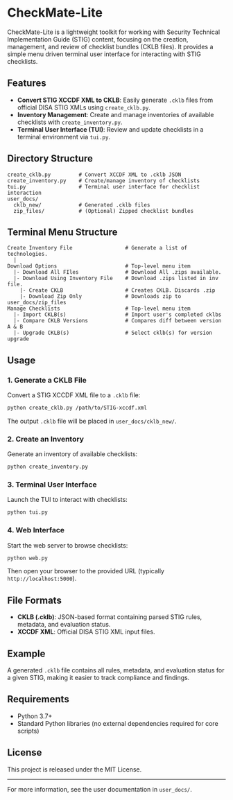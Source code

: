 # CheckMate-Lite

CheckMate-Lite is a lightweight toolkit for working with Security Technical Implementation Guide (STIG) content, focusing on the creation, management, and review of checklist bundles (CKLB files). It provides a simple menu driven terminal user interface for interacting with STIG checklists.

## Features

- **Convert STIG XCCDF XML to CKLB**: Easily generate `.cklb` files from official DISA STIG XMLs using `create_cklb.py`.
- **Inventory Management**: Create and manage inventories of available checklists with `create_inventory.py`.
- **Terminal User Interface (TUI)**: Review and update checklists in a terminal environment via `tui.py`.

## Directory Structure

```
create_cklb.py         # Convert XCCDF XML to .cklb JSON
create_inventory.py    # Create/manage inventory of checklists
tui.py                 # Terminal user interface for checklist interaction
user_docs/
  cklb_new/            # Generated .cklb files
  zip_files/           # (Optional) Zipped checklist bundles
```

## Terminal Menu Structure
```
Create Inventory File                 # Generate a list of technologies.
  | 
Download Options                      # Top-level menu item
  |- Download All FIles               # Download All .zips available.
  |- Download Using Inventory File    # Download .zips listed in inv file.
    |- Create CKLB                    # Creates CKLB. Discards .zip
    |- Download Zip Only              # Downloads zip to user_docs/zip_files
Manage Checklists                     # Top-level menu item
  |- Import CKLB(s)                   # Import user's completed cklbs
  |- Compare CKLB Versions            # Compares diff between version A & B
  |- Upgrade CKLB(s)                  # Select cklb(s) for version upgrade
```
## Usage

### 1. Generate a CKLB File

Convert a STIG XCCDF XML file to a `.cklb` file:

```bash
python create_cklb.py /path/to/STIG-xccdf.xml
```

The output `.cklb` file will be placed in `user_docs/cklb_new/`.

### 2. Create an Inventory

Generate an inventory of available checklists:

```bash
python create_inventory.py
```

### 3. Terminal User Interface

Launch the TUI to interact with checklists:

```bash
python tui.py
```

### 4. Web Interface

Start the web server to browse checklists:

```bash
python web.py
```

Then open your browser to the provided URL (typically `http://localhost:5000`).

## File Formats

- **CKLB (.cklb)**: JSON-based format containing parsed STIG rules, metadata, and evaluation status.
- **XCCDF XML**: Official DISA STIG XML input files.

## Example

A generated `.cklb` file contains all rules, metadata, and evaluation status for a given STIG, making it easier to track compliance and findings.

## Requirements

- Python 3.7+
- Standard Python libraries (no external dependencies required for core scripts)

## License

This project is released under the MIT License.

---

For more information, see the user documentation in `user_docs/`.
